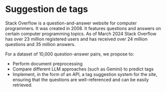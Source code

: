 # Suggestion de tags

Stack Overflow is a question-and-answer website for computer programmers.
It was created in 2008. It features questions and answers on certain computer programming topics.
As of March 2024 Stack Overflow has over 23 million registered users and has received over 24 million questions and 35 million answers.


For a dataset of 10,000 question-answer pairs, we propose to:
* Perform document preprocessing
* Compare different LLM approaches (such as Gemini) to predict tags
* Implement, in the form of an API, a tag suggestion system for the site, ensuring that the questions are well-referenced and can be easily retrieved.
